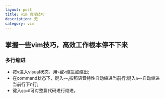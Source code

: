 ```yaml
---
layout: post
title: vim 奇淫技巧
description: 无
category: vim
---
```


## 掌握一些vim技巧，高效工作根本停不下来

### 多行缩进
- 按v进入visual状态，用`>`或`<`缩进或缩出;
- 在command状态下，键入`==`,按照语音特性自动缩进当前行;键入`n==`自动缩进当前行下n行;
- 键入`gg=G`可对整篇代码进行缩进。



